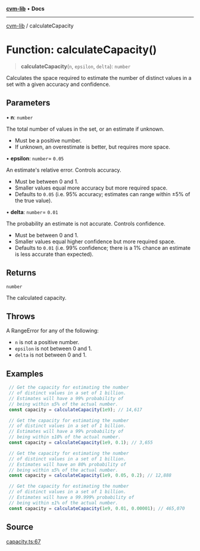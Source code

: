 [**cvm-lib**](../README.md) • **Docs**

***

[cvm-lib](../globals.md) / calculateCapacity

# Function: calculateCapacity()

> **calculateCapacity**(`n`, `epsilon`, `delta`): `number`

Calculates the space required to estimate the number of
distinct values in a set with a given accuracy and confidence.

## Parameters

• **n**: `number`

The total number of values in the set, or an estimate if unknown.

- Must be a positive number.
- If unknown, an overestimate is better, but requires more space.

• **epsilon**: `number`= `0.05`

An estimate's relative error. Controls accuracy.

- Must be between 0 and 1.
- Smaller values equal more accuracy but more required space.
- Defaults to `0.05` (i.e. 95% accuracy; estimates can range within ±5% of the true value).

• **delta**: `number`= `0.01`

The probability an estimate is not accurate. Controls confidence.

- Must be between 0 and 1.
- Smaller values equal higher confidence but more required space.
- Defaults to `0.01` (i.e. 99% confidence; there is a 1% chance an estimate is less accurate than expected).

## Returns

`number`

The calculated capacity.

## Throws

A RangeError for any of the following:
- `n` is not a positive number.
- `epsilon` is not between 0 and 1.
- `delta` is not between 0 and 1.

## Examples

```javascript
 // Get the capacity for estimating the number
 // of distinct values in a set of 1 billion.
 // Estimates will have a 99% probability of
 // being within ±5% of the actual number.
 const capacity = calculateCapacity(1e9); // 14,617
```

```javascript
 // Get the capacity for estimating the number
 // of distinct values in a set of 1 billion.
 // Estimates will have a 99% probability of
 // being within ±10% of the actual number.
 const capacity = calculateCapacity(1e9, 0.1); // 3,655
```

```javascript
 // Get the capacity for estimating the number
 // of distinct values in a set of 1 billion.
 // Estimates will have an 80% probability of
 // being within ±5% of the actual number.
 const capacity = calculateCapacity(1e9, 0.05, 0.2); // 12,888
```

```javascript
 // Get the capacity for estimating the number
 // of distinct values in a set of 1 billion.
 // Estimates will have a 99.999% probability of
 // being within ±1% of the actual number.
 const capacity = calculateCapacity(1e9, 0.01, 0.00001); // 465,070
```

## Source

[capacity.ts:67](https://github.com/havelessbemore/cvm-lib/blob/307a44d0e3050891d1f15dc6539e99d2c5200467/src/capacity.ts#L67)
